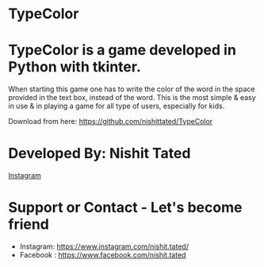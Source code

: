 # TypeColor

# TypeColor is a game developed in Python with tkinter.

When starting this game one has to write the color of the word in the space provided in the text box, instead of the word. This is the most simple & easy in use & in playing a game for all type of users, especially for kids. 

Download from here: https://github.com/nishittated/TypeColor

# Developed By:  Nishit Tated
<a href="https://www.instagram.com/nishit.tated/">Instagram</a>

# Support or Contact - Let's become friend
* Instagram: https://www.instagram.com/nishit.tated/
* Facebook : https://www.facebook.com/nishit.tated
